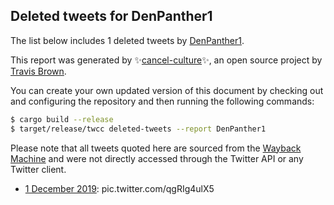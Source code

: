 ## Deleted tweets for DenPanther1

The list below includes 1 deleted tweets by
[DenPanther1](https://twitter.com/DenPanther1).



This report was generated by ✨[cancel-culture](https://github.com/travisbrown/cancel-culture)✨,
an open source project by [Travis Brown](https://twitter.com/travisbrown).

You can create your own updated version of this document by checking out and configuring the
repository and then running the following commands:

```bash
$ cargo build --release
$ target/release/twcc deleted-tweets --report DenPanther1
```

Please note that all tweets quoted here are sourced from the
[Wayback Machine](https://web.archive.org) and were not directly accessed through the Twitter API or
any Twitter client.

* [ 1 December 2019](https://web.archive.org/web/20191201214026/https://twitter.com/DenPanther1/status/1201245372384985093): pic.twitter.com/qgRIg4ulX5 <!--1201245372384985093-->
